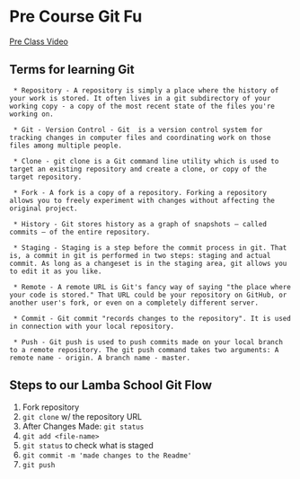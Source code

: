 # Pre Course Git Fu
[Pre Class Video](https://youtu.be/ZihgMcrHOF4)
## Terms for learning Git
	 * Repository - A repository is simply a place where the history of your work is stored. It often lives in a git subdirectory of your working copy - a copy of the most recent state of the files you're working on.

	 * Git - Version Control - Git  is a version control system for tracking changes in computer files and coordinating work on those files among multiple people.

	 * Clone - git clone is a Git command line utility which is used to target an existing repository and create a clone, or copy of the target repository. 

	 * Fork - A fork is a copy of a repository. Forking a repository allows you to freely experiment with changes without affecting the original project.

	 * History - Git stores history as a graph of snapshots — called commits — of the entire repository.

	 * Staging - Staging is a step before the commit process in git. That is, a commit in git is performed in two steps: staging and actual commit. As long as a changeset is in the staging area, git allows you to edit it as you like.

	 * Remote - A remote URL is Git's fancy way of saying "the place where your code is stored." That URL could be your repository on GitHub, or another user's fork, or even on a completely different server.

	 * Commit - Git commit "records changes to the repository". It is used in connection with your local repository.

	 * Push - Git push is used to push commits made on your local branch to a remote repository. The git push command takes two arguments: A remote name - origin. A branch name - master.

## Steps to our Lamba School Git Flow
1. Fork repository
2. `git clone` w/ the repository URL 
3. After Changes Made: `git status`
4. `git add <file-name>` 
5. `git status` to check what is staged
6. `git commit -m 'made changes to the Readme'`
7. `git push`
